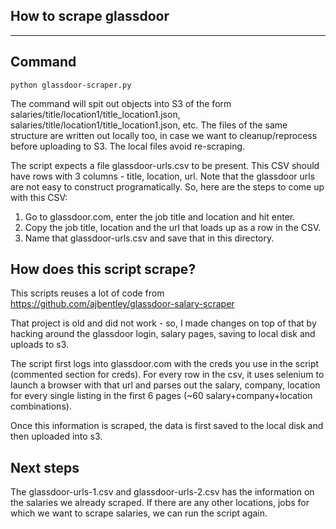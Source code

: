 How to scrape glassdoor
---------------------
---------------------


## Command

```
python glassdoor-scraper.py 
```

The command will spit out objects into S3 of the form salaries/title/location1/title_location1.json, salaries/title/location1/title_location1.json, etc. The files of the same structure are written out locally too, in case we want to cleanup/reprocess before uploading to S3. The local files avoid re-scraping.

The script expects a file glassdoor-urls.csv to be present. This CSV should have rows with 3 columns - title, location, url. Note that the glassdoor urls are not easy to construct programatically. So, here are the steps to come up with this CSV:
1. Go to glassdoor.com, enter the job title and location and hit enter. 
2. Copy the job title, location and the url that loads up as a row in the CSV.
3. Name that glassdoor-urls.csv and save that in this directory.

## How does this script scrape?
This scripts reuses a lot of code from https://github.com/ajbentley/glassdoor-salary-scraper

That project is old and did not work - so, I made changes on top of that by hacking around the glassdoor login, salary pages, saving to local disk and uploads to s3.

The script first logs into glassdoor.com with the creds you use in the script (commented section for creds). For every row in the csv, it uses selenium to launch a browser with that url and parses out the salary, company, location for every single listing in the first 6 pages (~60 salary+company+location combinations).

Once this information is scraped, the data is first saved to the local disk and then uploaded into s3.

## Next steps
The glassdoor-urls-1.csv and glassdoor-urls-2.csv has the information on the salaries we already scraped. If there are any other locations, jobs for which we want to scrape salaries, we can run the script again.
